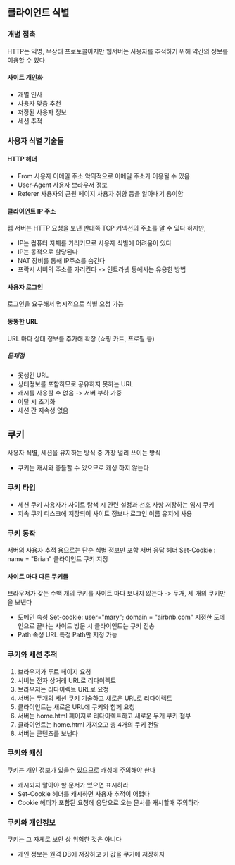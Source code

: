 ## 클라이언트 식별
### 개별 접촉
HTTP는 익명, 무상태 프로토콜이지만
웹서버는 사용자를 추적하기 위해 약간의 정보를 이용할 수 있다
#### 사이트 개인화
- 개별 인사
- 사용자 맞춤 추천
- 저장된 사용자 정보
- 세션 추적
### 사용자 식별 기술들
#### HTTP 헤더
- From 사용자 이메일 주소
  악의적으로 이메일 주소가 이용될 수 있음
- User-Agent 사용자 브라우저 정보
- Referer 사용자의 근원 페이지
  사용자 취향 등을 알아내기 용이함
#### 클라이언트 IP 주소
웹 서버는 HTTP 요청을 보낸 반대쪽 TCP 커넥션의 주소를 알 수 있다
하지만,
- IP는 컴퓨터 자체를 가리키므로 사용자 식별에 어려움이 있다
- IP는 동적으로 할당된다
- NAT 장비를 통해 IP주소를 숨긴다
- 프락시 서버의 주소를 가리킨다
-> 인트라넷 등에서는 유용한 방법
#### 사용자 로그인
로그인을 요구해서 명시적으로 식별 요청 가능
#### 뚱뚱한 URL
URL 마다 상태 정보를 추가해 확장 (쇼핑 카트, 프로필 등)
##### 문제점
- 못생긴 URL
- 상태정보를 포함하므로 공유하지 못하는 URL
- 캐시를 사용할 수 없음 -> 서버 부하 가중
- 이탈 시 초기화
- 세션 간 지속성 없음
## 쿠키
사용자 식별, 세션을 유지하는 방식 중 가장 널리 쓰이는 방식
- 쿠키는 캐시와 충돌할 수 있으므로 캐싱 하지 않는다
### 쿠키 타입
- 세션 쿠키
  사용자가 사이트 탐색 시 관련 설정과 선호 사항 저장하는 임시 쿠키
- 지속 쿠키
  디스크에 저장되어 사이트 정보나 로그인 이름 유지에 사용
### 쿠키 동작
서버의 사용자 추적 용으로는 단순 식별 정보만 포함
서버 응답 헤더 Set-Cookie : name = "Brian" 클라이언트 쿠키 지정
#### 사이트 마다 다른 쿠키들
브라우저가 갖는 수백 개의 쿠키를 사이트 마다 보내지 않는다 -> 두개, 세 개의 쿠키만을 보낸다
- 도메인 속성
  Set-cookie: user="mary"; domain = "airbnb.com"
  지정한 도메인으로 끝나는 사이트 방문 시 클라이언트는 쿠키 전송
- Path 속성
  URL 특정 Path만 지정 가능
### 쿠키와 세션 추적
1. 브라우저가 루트 페이지 요청
2. 서버는 전자 상거래 URL로 리다이렉트
3. 브라우저는 리다이렉트 URL로 요청
4. 서버는 두개의 세션 쿠키 기술하고 새로운 URL로 리다이렉트
5. 클라이언트는 새로운 URL에 쿠키와 함께 요청
6. 서버는 home.html 페이지로 리다이렉트하고 새로운 두개 쿠키 첨부
7. 클라이언트는 home.html 가져오고 총 4개의 쿠키 전달
8. 서버는 콘텐츠를 보낸다
### 쿠키와 캐싱
쿠키는 개인 정보가 있을수 있으므로 캐싱에 주의해야 한다
- 캐시되지 말아야 할 문서가 있으면 표시하라
- Set-Cookie 헤더를 캐시하면 사용자 추적이 어렵다
- Cookie 헤더가 포함된 요청에 응답으로 오는 문서를 캐시할때 주의하라
### 쿠키와 개인정보
쿠키는 그 자체로 보안 상 위험한 것은 아니다
- 개인 정보는 원격 DB에 저장하고 키 값을 쿠기에 저장하자